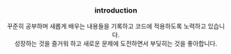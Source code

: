 <div align=center>

  ### introduction

꾸준히 공부하며 새롭게 배우는 내용들을 기록하고 코드에 적용하도록 노력하고 있습니다. <br>
성장하는 것을 즐거워 하고 새로운 문제에 도전하면서 부딪히는 것을 좋아합니다. <br>

<br><br><br>
  

<!-- -->


</div>
